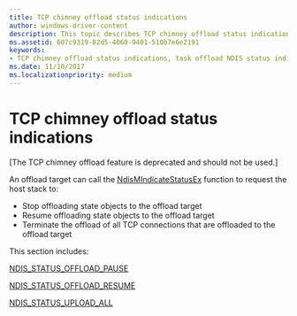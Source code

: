 ```yaml
---
title: TCP chimney offload status indications
author: windows-driver-content
description: This topic describes TCP chimney offload status indications 
ms.assetid: 607c9319-82d5-4060-9401-510b7e6e2191
keywords:
- TCP chimney offload status indications, task offload NDIS status indications, TCP chimney offload status indications WDK, TCP chimney offload status indications networking
ms.date: 11/10/2017
ms.localizationpriority: medium
---
```


# TCP chimney offload status indications

\[The TCP chimney offload feature is deprecated and should not be used.\]

An offload target can call the [NdisMIndicateStatusEx](https://msdn.microsoft.com/library/windows/hardware/ff563600) function to request the host stack to:

- Stop offloading state objects to the offload target
- Resume offloading state objects to the offload target
- Terminate the offload of all TCP connections that are offloaded to the offload target

This section includes:

[NDIS_STATUS_OFFLOAD_PAUSE](ndis-status-offload-pause.md) 

[NDIS_STATUS_OFFLOAD_RESUME](ndis-status-offload-resume.md) 

[NDIS_STATUS_UPLOAD_ALL](ndis-status-upload-all.md)

